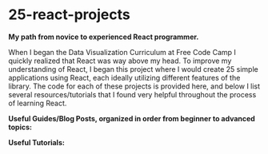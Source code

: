 # 25-react-projects

**My path from novice to experienced React programmer.**

When I began the Data Visualization Curriculum at Free Code Camp I quickly realized that React was way above my head. To improve my understanding of React, I began this project where I would create 25 simple applications using React, each ideally utilizing different features of the library. The code for each of these projects is provided here, and below I list several resources/tutorials that I found very helpful throughout the process of learning React.

**Useful Guides/Blog Posts, organized in order from beginner to advanced topics:**




**Useful Tutorials:**
